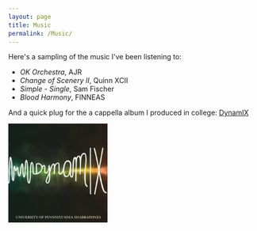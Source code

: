 ```yaml
---
layout: page
title: Music
permalink: /Music/
---
```

Here's a sampling of the music I've been listening to:
- *OK Orchestra*, AJR
- *Change of Scenery II*, Quinn XCII
- *Simple - Single*, Sam Fischer
- *Blood Harmony*, FINNEAS

And a quick plug for the a cappella album I produced in college: [DynamIX](https://open.spotify.com/album/1I6PeHr9GHensKAAa79PgG)  
  
<img src="/images/DynamIX_album_art.png" alt="" width="200" align="left"/>
